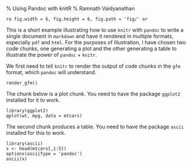 % Using Pandoc with knitR
% Ramnath Vaidyanathan

`ro fig.width = 6, fig.height = 6, fig.path = 'fig/' or`

This is a short example illustrating how to use `knitr` with `pandoc` to write a single document in `markdown` and have it rendered in multiple formats, especially `pdf` and `html`. For the purposes of illustration, I have chosen two code chunks, one generating a plot and the other generating a table to illustrate the power of `pandoc` + `knitr`.

We first need to tell `knitr` to render the output of code chunks in the `gfm` format, which `pandoc` will understand. 

``` {r echo = F}
render_gfm()
````

The chunk below is a plot chunk. You need to have the package `ggplot2` installed for it to work.

``` {r plot-chunk, message = F}
library(ggplot2)
qplot(wt, mpg, data = mtcars)
````

The second chunk produces a table. You need to have the package `ascii` installed for this to work.

``` {r table-chunk, message = F, results = 'asis'}
library(ascii)
x <- head(mtcars[,1:5])
options(asciiType = 'pandoc')
ascii(x)
````


